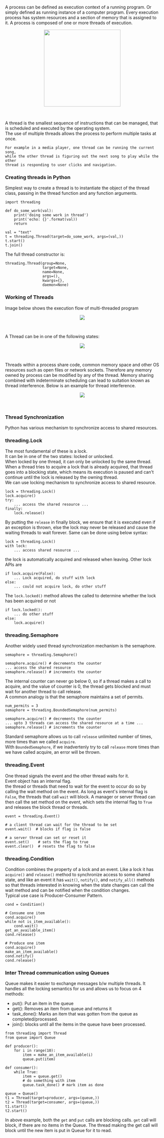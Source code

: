 A process can be defined as execution context of a running program. Or simply defined as running instance of a computer program.
Every execution process has system resources and a section of memory that is assigned to it. A process is composed of 
one or more threads of execution.<br />

<p align="center">
        <img src="./tmp/process_vs_thread.png" height="250"/>
</p> <br />

A thread is the smallest sequence of instructions that can be managed, that is scheduled 
and executed by the operating system.<br />
The use of multiple threads allows the process to perform multiple tasks at once.<br />
```
For example in a media player, one thread can be running the current song, 
while the other thread is figuring out the next song to play while the other
thread is responding to user clicks and navigation. 
```

### Creating threads in Python
Simplest way to create a thread is to instantiate the object of the thread class, passing in
the thread function and any function arguments.
```
import threading

def do_some_work(val):
    print('doing some work in thread')
    print('echo: {}'.format(val))
    return

val = "text"
t = threading.Thread(target=do_some_work, args=(val,))
t.start()
t.join()
```

The full thread constructor is:
```
threading.Thread(group=None,
                 target=None,
                 name=None,
                 args=(),
                 kwargs={},
                 daemon=None)
```

### Working of Threads
Image below shows the execution flow of multi-threaded program
<p align="center">
        <img src="./tmp/thread_working.png"/>
</p> <br />

A Thread can be in one of the following states:
<p align="center">
        <img src="./tmp/thread_lifecycle.png" />
</p> <br />

Threads within a process share code, common memory space and other OS resources such as open files
or network sockets. Therefore any memory owned by process can be modified by any of the thread.
Memory sharing combined with indeterminate scheduling can lead to suitation known as thread interference.
Below is an example for thread interference.
<p align="center">
        <img src="./tmp/thread_interference.png"/>
</p> <br />

### Thread Synchronization
Python has various mechanism to synchronize access to shared resources.
### threading.Lock
The most fundamental of these is a lock.<br />
It can be in one of the two states: locked or unlocked.<br />
When locked by one thread, it can only be unlocked by the same thread.<br />
When a thread tries to acquire a lock that is already acquired, that thread goes into a blocking state,
which means its execution is paused and can't continue until the lock is released by the owning thread.<br />
We can use locking mechanism to synchronize access to shared resource. 
```
lock = threading.Lock()
lock.acquire()
try:
    ... access the shared resource ...
finally:
    lock.release()
```
By putting the `release` in finally block, we ensure that it is executed even if an exception 
is thrown, else the lock may never be released and cause the waiting threads to wait forever.
Same can be done using below syntax:
```
lock = threading.Lock()
with lock:
    ... access shared resource ...
```
the lock is automatically acquired and released when leaving.
Other lock APIs are
```
if lock.acquire(False):
    ... Lock acquired, do stuff with lock
else:
    ... could not acquire lock, do other stuff
```
The `lock.locked()` method allows the called to determine whether the lock has been acquired or not
```
if lock.locked():
    ... do other stuff
else:
    lock.acquire()
```

### threading.Semaphore
Another widely used thread synchronization mechanism is the semaphore.
```
semaphore = threading.Semaphore()

semaphore.acquire() # decrements the counter
... access the shared resource
semaphore.release() # increments the counter
```
The internal counter can never go below 0, so if a thread makes a call
to acquire, and the value of counter is 0, the thread gets blocked and 
must wait for another thread to call release. <br />
A common analogy is that the semaphore maintains a set of permits.
```
num_permits = 3
semaphore = threading.BoundedSemaphore(num_permits)

semaphore.acquire() # decrements the counter
... upto 3 threads can access the shared resource at a time ...
semaphore.release() # increments the counter
```
Standard semaphore allows us to call `release` unlimited number of times,
more times than we called `acquire`. <br />
With `BoundedSemaphore`, if we inadvertenly try to call `release` more times
than we have called acquire, an error will be thrown. <br />

### threading.Event
One thread signals the event and the other thread waits for it. <br />
Event object has an internal flag. <br />
the thread or threads that need to wait for the event to occur do so
by calling the wait method on the event. As long as event's internal flag 
is `False`, the threads that call `wait` will block. A manager or server thread
can then call the set method on the event, which sets the internal flag to `True`
and releases the block thread or threads.
```
event = threading.Event()

# a client thread can wait for the thread to be set
event.wait()  # blocks if flag is false

# a server thread can set or reset it
event.set()    # sets the flag to true
event.clear()  # resets the flag to false
```

### threading.Condition
Condition combines the property of a lock and an event.
Like a lock it has `acquire()` and `release()` method to synchronize
access to some shared state, and like an event it has `wait()`, `notify()`,
and `notify_all()` methods so that threads interested in knowing when the
state changes can call the wait method and can be notified when the condition changes.<br />
Typical use case is Producer-Consumer Pattern. <br />
```
cond = Condition()

# Consume one item
cond.acquire()
while not is_item_available():
    cond.wait()
get_an_available_item()
cond.release()

# Produce one item
cond.acquire()
make_an_item_available()
cond.notify()
cond.release()
```

### Inter Thread communication using Queues
Queue makes it easier to exchange messages b/w multiple threads. It 
handles all the locking semantics for us and allows us to focus on 4 methods:
- put(): Put an item in the queue
- get(): Removes an item from queue and returns it
- task_done(): Marks an item that was gotten from the queue as completed/processed.
- join(): blocks until all the items in the queue have been processed.
```
from threading import Thread
from queue import Queue

def producer():
    for i in range(10):
        item = make_an_item_available(i)
        queue.put(item)

def consumer():
    while True:
        item = queue.get()
        # do something with item
        queue.task_done() # mark item as done

queue = Queue()
t1 = Thread(target=producer, args=(queue,))
t2 = Thread(target=consumer, args=(queue,))
t1.start()
t2.start()
```
In above example, both the `get` and `put` calls are blocking calls.
`get` call will block, if there are no items in the Queue. The thread making
the get call will block until the new item is put in Queue for it to read.
